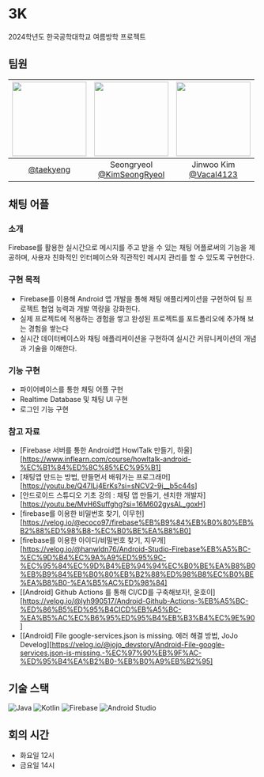# 3K
2024학년도 한국공학대학교 여름방학 프로젝트

## 팀원
|<img src="https://avatars.githubusercontent.com/u/174297544?v=4" width="150" height="150"/>|<img src="https://avatars.githubusercontent.com/u/73999512?v=4" width="150" height="150"/>|<img src="https://avatars.githubusercontent.com/u/87019634?v=4" width="150" height="150"/>|
|:-:|:-:|:-:|
|[@taekyeng](https://github.com/taekyeng)|Seongryeol<br/>[@KimSeongRyeol](https://github.com/KimSeongRyeol)|Jinwoo Kim<br/>[@Vacal4123](https://github.com/Vacal4123)|

## 채팅 어플

### 소개
Firebase를 활용한 실시간으로 메시지를 주고 받을 수 있는 채팅 어플로써의 기능을 제공하며, 사용자 친화적인 인터페이스와 직관적인 메시지 관리를 할 수 있도록 구현한다.


### 구현 목적
- Firebase를 이용해 Android 앱 개발을 통해 채팅 애플리케이션을 구현하여 팀 프로젝트 협업 능력과 개발 역량을 강화한다. 
- 실제 프로젝트에 적용하는 경험을 쌓고 완성된 프로젝트를 포트폴리오에 추가해 보는 경험을 쌓는다
- 실시간 데이터베이스와 채팅 애플리케이션을 구현하여 실시간 커뮤니케이션의 개념과 기술을 이해한다.

### 기능 구현
- 파이어베이스를 통한 채팅 어플 구현
- Realtime Database 및 채팅 UI 구현  
- 로그인 기능 구현

### 참고 자료
- [Firebase 서버를 통한 Android앱 HowlTalk 만들기, 하울][https://www.inflearn.com/course/howltalk-android-%EC%B1%84%ED%8C%85%EC%95%B1]
- [채팅앱 만드는 방법, 만들면서 배워가는 프로그래머][https://youtu.be/Q47lLj4ErKs?si=sNCV2-9j__b5c44s]
- [안드로이드 스튜디오 기초 강의 : 채팅 앱 만들기, 센치한 개발자][https://youtu.be/MvH6Suffghg?si=16M602gysAL_goxH]
- [firebase를 이용한 비밀번호 찾기, 이무헌][https://velog.io/@ecoco97/firebase%EB%B9%84%EB%B0%80%EB%B2%88%ED%98%B8-%EC%B0%BE%EA%B8%B0]
- [firebase를 이용한 아이디/비밀번호 찾기, 지우개][https://velog.io/@hanwldn76/Android-Studio-Firebase%EB%A5%BC-%EC%9D%B4%EC%9A%A9%ED%95%9C-%EC%95%84%EC%9D%B4%EB%94%94%EC%B0%BE%EA%B8%B0%EB%B9%84%EB%B0%80%EB%B2%88%ED%98%B8%EC%B0%BE%EA%B8%B0-%EA%B5%AC%ED%98%84]
- [[Android] Github Actions 를 통해 CI/CD를 구축해보자!, 윤호이][https://velog.io/@lyh990517/Android-Github-Actions-%EB%A5%BC-%ED%86%B5%ED%95%B4CICD%EB%A5%BC-%EA%B5%AC%EC%B6%95%ED%95%B4%EB%B3%B4%EC%9E%90]
- [[Android] File google-services.json is missing. 에러 해결 방법, JoJo Develog][https://velog.io/@jojo_devstory/Android-File-google-services.json-is-missing.-%EC%97%90%EB%9F%AC-%ED%95%B4%EA%B2%B0-%EB%B0%A9%EB%B2%95]

## 기술 스택
![Java](https://img.shields.io/badge/java-%23ED8B00.svg?style=for-the-badge&logo=openjdk&logoColor=white)
![Kotlin](https://img.shields.io/badge/kotlin-%237F52FF.svg?style=for-the-badge&logo=kotlin&logoColor=white)
![Firebase](https://img.shields.io/badge/firebase-a08021?style=for-the-badge&logo=firebase&logoColor=ffcd34)
![Android Studio](https://img.shields.io/badge/android%20studio-346ac1?style=for-the-badge&logo=android%20studio&logoColor=white)

## 회의 시간
- 화요일 12시
- 금요일 14시
